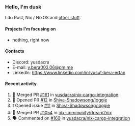 ### Hello, I'm dusk

I do Rust, Nix / NixOS and [other stuff](https://gaze.systems/).

#### Projects I'm focusing on

- nothing, right now

#### Contacts

- Discord: yusdacra
- E-mail: y.bera003.06@pm.me
- LinkedIn: https://www.linkedin.com/in/yusuf-bera-ertan

#### Recent activity

<!--START_SECTION:activity-->
1. 🎉 Merged PR [#161](https://github.com/yusdacra/nix-cargo-integration/pull/161) in [yusdacra/nix-cargo-integration](https://github.com/yusdacra/nix-cargo-integration)
2. 💪 Opened PR [#12](https://github.com/Shiva-Shadowsong/loggie/pull/12) in [Shiva-Shadowsong/loggie](https://github.com/Shiva-Shadowsong/loggie)
3. ❗ Opened issue [#11](https://github.com/Shiva-Shadowsong/loggie/issues/11) in [Shiva-Shadowsong/loggie](https://github.com/Shiva-Shadowsong/loggie)
4. 🎉 Merged PR [#1054](https://github.com/nix-community/dream2nix/pull/1054) in [nix-community/dream2nix](https://github.com/nix-community/dream2nix)
5. 🗣 Commented on [#160](https://github.com/yusdacra/nix-cargo-integration/pull/160#issuecomment-2469354756) in [yusdacra/nix-cargo-integration](https://github.com/yusdacra/nix-cargo-integration)
<!--END_SECTION:activity-->
